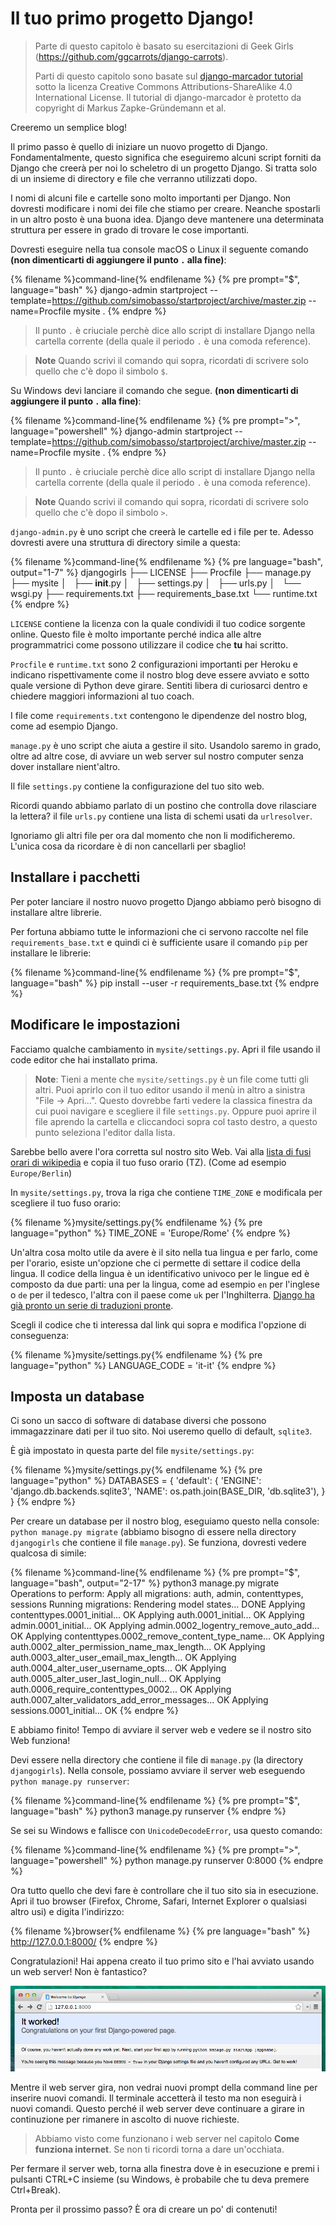 # Il tuo primo progetto Django!

> Parte di questo capitolo è basato su esercitazioni di Geek Girls (https://github.com/ggcarrots/django-carrots).
> 
> Parti di questo capitolo sono basate sul [django-marcador tutorial](http://django-marcador.keimlink.de/) sotto la licenza Creative Commons Attributions-ShareAlike 4.0 International License. Il tutorial di django-marcador è protetto da copyright di Markus Zapke-Gründemann et al.

Creeremo un semplice blog!

Il primo passo è quello di iniziare un nuovo progetto di Django. Fondamentalmente, questo significa che eseguiremo alcuni script forniti da Django che creerà per noi lo scheletro di un progetto Django. Si tratta solo di un insieme di directory e file che verranno utilizzati dopo.

I nomi di alcuni file e cartelle sono molto importanti per Django. Non dovresti modificare i nomi dei file che stiamo per creare. Neanche spostarli in un altro posto è una buona idea. Django deve mantenere una determinata struttura per essere in grado di trovare le cose importanti.

<!--sec data-title="Creare un Progetto: macOS o Linux" data-id="django_start_project_OSX_Linux" data-collapse=true ces-->

Dovresti eseguire nella tua console macOS o Linux il seguente comando **(non dimenticarti di aggiungere il punto `.` alla fine)**:

{% filename %}command-line{% endfilename %}
{% pre prompt="$", language="bash" %}
django-admin startproject --template=https://github.com/simobasso/startproject/archive/master.zip --name=Procfile mysite .
{% endpre %}

> Il punto `.` è criuciale perchè dice allo script di installare Django nella cartella corrente (della quale il periodo `.` è una comoda reference).

> **Note** Quando scrivi il comando qui sopra, ricordati di scrivere solo quello che c'è dopo il simbolo `$`.

<!--endsec-->

<!--sec data-title="Creare un Progetto: Windows" data-id="django_start_project_windows" data-collapse=true ces-->


Su Windows devi lanciare il comando che segue. **(non dimenticarti di aggiungere il punto `.` alla fine)**:

{% filename %}command-line{% endfilename %}
{% pre prompt=">", language="powershell" %}
django-admin startproject --template=https://github.com/simobasso/startproject/archive/master.zip --name=Procfile mysite .
{% endpre %}


> Il punto `.` è criuciale perchè dice allo script di installare Django nella cartella corrente (della quale il periodo `.` è una comoda reference).

> **Note** Quando scrivi il comando qui sopra, ricordati di scrivere solo quello che c'è dopo il simbolo `>`.

<!--endsec-->

`django-admin.py` è uno script che creerà le cartelle ed i file per te. Adesso dovresti avere una struttura di directory simile a questa:

{% filename %}command-line{% endfilename %}
{% pre language="bash", output="1-7" %}
djangogirls
├── LICENSE
├── Procfile
├── manage.py
├── mysite
│   ├── __init__.py
│   ├── settings.py
│   ├── urls.py
│   └── wsgi.py
├── requirements.txt
├── requirements_base.txt
└── runtime.txt
{% endpre %}

`LICENSE` contiene la licenza con la quale condividi il tuo codice sorgente online. Questo file è molto importante perché indica alle altre programmatrici come possono utilizzare il codice che **tu** hai scritto.

`Procfile` e `runtime.txt` sono 2 configurazioni importanti per Heroku e indicano rispettivamente come il nostro blog deve essere avviato e sotto quale versione di Python deve girare. Sentiti libera di curiosarci dentro e chiedere maggiori informazioni al tuo coach.

I file come `requirements.txt` contengono le dipendenze del nostro blog, come ad esempio Django.

`manage.py` è uno script che aiuta a gestire il sito. Usandolo saremo in grado, oltre ad altre cose, di avviare un web server sul nostro computer senza dover installare nient'altro.

Il file `settings.py` contiene la configurazione del tuo sito web.

Ricordi quando abbiamo parlato di un postino che controlla dove rilasciare la lettera? il file `urls.py` contiene una lista di schemi usati da `urlresolver`.

Ignoriamo gli altri file per ora dal momento che non li modificheremo. L'unica cosa da ricordare è di non cancellarli per sbaglio!

## Installare i pacchetti

Per poter lanciare il nostro nuovo progetto Django abbiamo però bisogno di installare altre librerie.

Per fortuna abbiamo tutte le informazioni che ci servono raccolte nel file `requirements_base.txt` e quindi ci è sufficiente usare il comando `pip` per installare le librerie:

{% filename %}command-line{% endfilename %}
{% pre prompt="$", language="bash" %}
pip install --user -r requirements_base.txt
{% endpre %}

## Modificare le impostazioni

Facciamo qualche cambiamento in `mysite/settings.py`. Apri il file usando il code editor che hai installato prima.

> **Note**: Tieni a mente che `mysite/settings.py` è un file come tutti gli altri. Puoi aprirlo con il tuo editor usando il menù in altro a sinistra "File -> Apri...". Questo dovrebbe farti vedere la classica finestra da cui puoi navigare e scegliere il file `settings.py`. Oppure puoi aprire il file aprendo la cartella e cliccandoci sopra col tasto destro, a questo punto seleziona l'editor dalla lista.

Sarebbe bello avere l'ora corretta sul nostro sito Web. Vai alla [lista di fusi orari di wikipedia](https://en.wikipedia.org/wiki/List_of_tz_database_time_zones) e copia il tuo fuso orario (TZ). (Come ad esempio `Europe/Berlin`)

In `mysite/settings.py`, trova la riga che contiene `TIME_ZONE` e modificala per scegliere il tuo fuso orario:

{% filename %}mysite/settings.py{% endfilename %}
{% pre language="python" %}
TIME_ZONE = 'Europe/Rome'
{% endpre %}

Un'altra cosa molto utile da avere è il sito nella tua lingua e per farlo, come per l'orario, esiste un'opzione che ci permette di settare il codice della lingua.
Il codice della lingua è un identificativo univoco per le lingue ed è composto da due parti: una per la lingua, come ad esempio `en` per l'inglese o `de` per il tedesco, l'altra con il paese come `uk` per l'Inghilterra. [Django ha già pronto un serie di traduzioni pronte](https://docs.djangoproject.com/en/1.11/ref/settings/#language-code).

Scegli il codice che ti interessa dal link qui sopra e modifica l'opzione di conseguenza:

{% filename %}mysite/settings.py{% endfilename %}
{% pre language="python" %}
LANGUAGE_CODE = 'it-it'
{% endpre %}

## Imposta un database

Ci sono un sacco di software di database diversi che possono immagazzinare dati per il tuo sito. Noi useremo quello di default, `sqlite3`.

È già impostato in questa parte del file `mysite/settings.py`:

{% filename %}mysite/settings.py{% endfilename %}
{% pre language="python" %}
DATABASES = {
    'default': {
        'ENGINE': 'django.db.backends.sqlite3',
        'NAME': os.path.join(BASE_DIR, 'db.sqlite3'),
    }
}
{% endpre %}

Per creare un database per il nostro blog, eseguiamo questo nella console: `python manage.py migrate` (abbiamo bisogno di essere nella directory `djangogirls` che contiene il file `manage.py`). Se funziona, dovresti vedere qualcosa di simile:

{% filename %}command-line{% endfilename %}
{% pre prompt="$", language="bash", output="2-17" %}
python3 manage.py migrate
Operations to perform:
  Apply all migrations: auth, admin, contenttypes, sessions
Running migrations:
  Rendering model states... DONE
  Applying contenttypes.0001_initial... OK
  Applying auth.0001_initial... OK
  Applying admin.0001_initial... OK
  Applying admin.0002_logentry_remove_auto_add... OK
  Applying contenttypes.0002_remove_content_type_name... OK
  Applying auth.0002_alter_permission_name_max_length... OK
  Applying auth.0003_alter_user_email_max_length... OK
  Applying auth.0004_alter_user_username_opts... OK
  Applying auth.0005_alter_user_last_login_null... OK
  Applying auth.0006_require_contenttypes_0002... OK
  Applying auth.0007_alter_validators_add_error_messages... OK
  Applying sessions.0001_initial... OK
{% endpre %}

E abbiamo finito! Tempo di avviare il server web e vedere se il nostro sito Web funziona!

Devi essere nella directory che contiene il file di `manage.py` (la directory `djangogirls`). Nella console, possiamo avviare il server web eseguendo `python manage.py runserver`:

{% filename %}command-line{% endfilename %}
{% pre prompt="$", language="bash" %}
python3 manage.py runserver
{% endpre %}

Se sei su Windows e fallisce con `UnicodeDecodeError`, usa questo comando:

{% filename %}command-line{% endfilename %}
{% pre prompt=">", language="powershell" %}
python manage.py runserver 0:8000
{% endpre %}

Ora tutto quello che devi fare è controllare che il tuo sito sia in esecuzione. Apri il tuo browser (Firefox, Chrome, Safari, Internet Explorer o qualsiasi altro usi) e digita l'indirizzo:

{% filename %}browser{% endfilename %}
{% pre language="bash" %}
http://127.0.0.1:8000/
{% endpre %}

Congratulazioni! Hai appena creato il tuo primo sito e l'hai avviato usando un web server! Non è fantastico?

![Ha funzionato!!](images/it_worked2.png)

Mentre il web server gira, non vedrai nuovi prompt della command line per inserire nuovi comandi. Il terminale accetterà il testo ma non eseguirà i nuovi comandi. Questo perché il web server deve continuare a girare in continuzione per rimanere in ascolto di nuove richieste.

> Abbiamo visto come funzionano i web server nel capitolo **Come funziona internet**. Se non ti ricordi torna a dare un'occhiata.

Per fermare il server web, torna alla finestra dove è in esecuzione e premi i pulsanti CTRL+C insieme (su Windows, è probabile che tu deva premere Ctrl+Break).

Pronta per il prossimo passo? È ora di creare un po' di contenuti!
